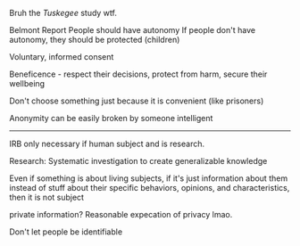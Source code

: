 Bruh the *Tuskegee* study wtf.

Belmont Report
People should have autonomy
If people don't have autonomy, they should be protected (children)

Voluntary, informed consent

Beneficence - respect their decisions, protect from harm, secure their wellbeing

Don't choose something just because it is convenient (like prisoners)

Anonymity can be easily broken by someone intelligent

---

IRB only necessary if human subject and is research.

Research: Systematic investigation to create generalizable knowledge

Even if something is about living subjects, if it's just information about them instead of stuff about their specific behaviors, opinions, and characteristics, then it is not subject

private information? Reasonable expecation of privacy lmao.

Don't let people be identifiable
